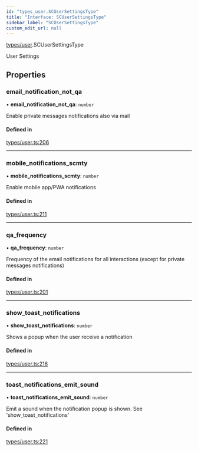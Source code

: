 ```yaml
---
id: "types_user.SCUserSettingsType"
title: "Interface: SCUserSettingsType"
sidebar_label: "SCUserSettingsType"
custom_edit_url: null
---
```


[types/user](../modules/types_user.md).SCUserSettingsType

User Settings

## Properties

### email\_notification\_not\_qa

• **email\_notification\_not\_qa**: `number`

Enable private messages notifications also via mail

#### Defined in

[types/user.ts:206](https://github.com/selfcommunity/community-ui/blob/cab08cf/packages/sc-core/src/types/user.ts#L206)

___

### mobile\_notifications\_scmty

• **mobile\_notifications\_scmty**: `number`

Enable mobile app/PWA notifications

#### Defined in

[types/user.ts:211](https://github.com/selfcommunity/community-ui/blob/cab08cf/packages/sc-core/src/types/user.ts#L211)

___

### qa\_frequency

• **qa\_frequency**: `number`

Frequency of the email notifications for all interactions (except for private messages notifications)

#### Defined in

[types/user.ts:201](https://github.com/selfcommunity/community-ui/blob/cab08cf/packages/sc-core/src/types/user.ts#L201)

___

### show\_toast\_notifications

• **show\_toast\_notifications**: `number`

Shows a popup when the user receive a notification

#### Defined in

[types/user.ts:216](https://github.com/selfcommunity/community-ui/blob/cab08cf/packages/sc-core/src/types/user.ts#L216)

___

### toast\_notifications\_emit\_sound

• **toast\_notifications\_emit\_sound**: `number`

Emit a sound when the notification popup is shown. See 'show_toast_notifications'

#### Defined in

[types/user.ts:221](https://github.com/selfcommunity/community-ui/blob/cab08cf/packages/sc-core/src/types/user.ts#L221)
